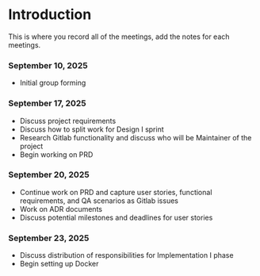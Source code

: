 # Introduction

This is where you record all of the meetings, add the notes for each meetings. 

### September 10, 2025

- Initial group forming

### September 17, 2025

- Discuss project requirements
- Discuss how to split work for Design I sprint
- Research Gitlab functionality and discuss who will be Maintainer of the project
- Begin working on PRD

### September 20, 2025

- Continue work on PRD and capture user stories, functional requirements, and QA scenarios as Gitlab issues
- Work on ADR documents
- Discuss potential milestones and deadlines for user stories

### September 23, 2025

- Discuss distribution of responsibilities for Implementation I phase
- Begin setting up Docker